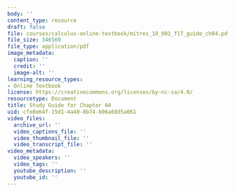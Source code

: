 ```yaml
---
body: ''
content_type: resource
draft: false
file: courses/calculus-online-textbook/mitres_18_001_f17_guide_ch04.pdf
file_size: 346569
file_type: application/pdf
image_metadata:
  caption: ''
  credit: ''
  image-alt: ''
learning_resource_types:
- Online Textbook
license: https://creativecommons.org/licenses/by-nc-sa/4.0/
resourcetype: Document
title: Study Guide for Chapter 04
uid: cfe8e64f-15d1-4a40-8b74-b06a68d5a061
video_files:
  archive_url: ''
  video_captions_file: ''
  video_thumbnail_file: ''
  video_transcript_file: ''
video_metadata:
  video_speakers: ''
  video_tags: ''
  youtube_description: ''
  youtube_id: ''
---
```


